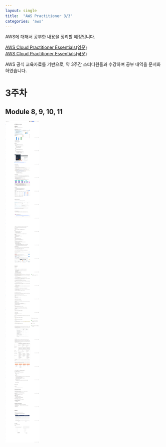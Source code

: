 ```yaml
---
layout: single
title:  "AWS Practitioner 3/3"
categories: 'aws'
---
```


AWS에 대해서 공부한 내용을 정리할 예정입니다.

[AWS Cloud Practitioner Essentials(영문)](https://explore.skillbuilder.aws/learn/course/134/aws-cloud-practitioner-essentials)    
[AWS Cloud Practitioner Essentials(국문)](https://explore.skillbuilder.aws/learn/course/1928/aws-cloud-practitioner-essentials-korean)    

AWS 공식 교육자료를 기반으로, 약 3주간 스터디원들과 수강하며 공부 내역을 문서화 하였습니다.

# 3주차

## Module 8, 9, 10, 11

![week3](/assets/images/clf3.png)
